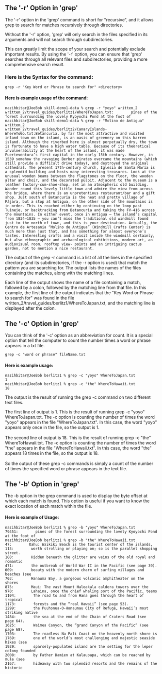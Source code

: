 <h2>The '-r' Option in 'grep'</h2>

The '-r' option in the 'grep' command is short for "recursive", and it allows grep to search for matches recursively through directories.

Without the '-r' option, 'grep' will only search in the files specified in its arguments and will not search through subdirectories.

This can greatly limit the scope of your search and potentially exclude important results. By using the '-r' option, you can ensure that 'grep' searches through all relevant files and subdirectories, providing a more comprehensive search result.

<h3>Here is the Syntax for the command:</h3>

```console
grep -r "Key Word or Phrase to search for" <directory>
```
<h4>Here is example usage of the command:</h4>

```console
nazihbitar@JoeBob skill-demo1-data % grep -r "yoyo" written_2               
written_2/travel_guides/berlitz1/WhereToJapan.txt:        pines of the forest surrounding the lovely Kyoyochi Pond at the foot of
nazihbitar@JoeBob skill-demo1-data % grep -r "Molino de Antigua" written_2 
written_2/travel_guides/berlitz2/CanaryIslands-WhereToGo.txt:Betancuria, by far the most attractive and visited inland town on the island, is an oasis of greenery on this barren island. Although the riverbed here is almost perpetually dry, the town is fortunate to have a high water table. Because of its theoretical invulnerability at the heart of the island, it was made Fuerteventura’s first capital in the early 15th century. However, in 1539 somehow the ravaging Berber pirates overcame the mountains (which still provide a difficult drive today), and destroyed the original cathedral. The present 17th-century church, Iglesia de Santa María is a splendid building and hosts many interesting treasures. Look at the unusual wooden beams between the flagstones on the floor, the wooden altar and choir, and the decorated pulpit. Adjacent to the museum is a leather factory-cum-shoe-shop, set in an atmospheric old building. Wander round this lovely little town and admire the view from across the bridge, where there is an unpretentious restaurant/bar and a gift shop. Just south of Betancuria is the neat and pretty village of Pájara, but a stop at Antigua, on the other side of the mountains is in order. This is reached either by continuing on the loop past Tuineje, or backtracking from Betancuria and taking the FV-416 across the mountains. In either event, once in Antigua — the island’s capital from 1834–1835 — you can’t miss the traditional old windmill found just to the north of town, and this is your destination. Actually, the Centro de Artesania “Molino de Antigua” (Windmill Crafts Center) is much more than just that, and has something for almost everyone’s tastes. Interesting crafts and a visit inside the windmill certainly, but also ethnographic and archaeological exhibitions, modern art, an audiovisual room, rooftop view- points and an intriguing cactus garden, not to mention a nice restaurant. 
```
The output of the grep -r command is a list of all the lines in the specified directory (and its subdirectories, if the -r option is used) that match the pattern you are searching for. The output lists the names of the files containing the matches, along with the matching lines.

Each line of the output shows the name of a file containing a match, followed by a colon, followed by the matching line from that file. In this example, the first line of the output indicates that the "Key Word or Phrase to search for" was found in the file written_2/travel_guides/berlitz1/WhereToJapan.txt, and the matching line is displayed after the colon.

<h2>The '-c' Option in 'grep'</h2>
You can think of the '-c' option as an abbreviation for count. It is a special option that tell the computer to count the number times a word or phrase appears in a txt file.

```console
grep -c "word or phrase" fileName.txt
```
 

<h4>Here is example usage:</h4>

```console
nazihbitar@JoeBob berlitz1 % grep -c "yoyo" WhereToJapan.txt
1
nazihbitar@JoeBob berlitz1 % grep -c "the" WhereToHawaii.txt 
18
```

The output is the result of running the grep -c command on two different text files.

The first line of output is 1. This is the result of running grep -c "yoyo" WhereToJapan.txt. The -c option is counting the number of times the word "yoyo" appears in the file "WhereToJapan.txt". In this case, the word "yoyo" appears only once in the file, so the output is 1.<br><br>
The second line of output is 18. This is the result of running grep -c "the" WhereToHawaii.txt. The -c option is counting the number of times the word "the" appears in the file "WhereToHawaii.txt". In this case, the word "the" appears 18 times in the file, so the output is 18.<br><br>
So the output of these grep -c commands is simply a count of the number of times the specified word or phrase appears in the text file.

<h2>The '-b' Option in 'grep'</h2>
The -b option in the grep command is used to display the byte offset at which each match is found. This option is useful if you want to know the exact location of each match within the file.



<h4> Here is example of Usage: </h4>

```console
nazihbitar@JoeBob berlitz1 % grep -b "yoyo" WhereToJapan.txt
79451:        pines of the forest surrounding the lovely Kyoyochi Pond at the foot of
nazihbitar@JoeBob berlitz1 % grep -b "the" WhereToHawaii.txt
47:        Oahu: Waikiki Beach is the tourist center of the islands,
113:        worth strolling or playing on; so is the parallel shopping street.
188:        Hidden beneath the glitter are veins of the old royal and romantic
471:        the outbreak of World War II in the Pacific (see page 39).
609:        beauty with the modern charm of surfing villages and beaches (see
703:        Hanauma Bay, a gorgeous volcanic amphitheater on the shores
875:        Maui: The vast Mount Haleakala caldera towers over the
970:        Lahaina, once the chief whaling port of the Pacific, teems
1104:        The road to and from Hana goes through the heart of tropical
1173:        forests and the “real Hawaii” (see page 53).
1299:        the Puuhonua-O-Honaunau City of Refuge, Hawaii’s most striking native
1484:        the sea at the end of the Chain of Craters Road (see page 64).
1625:        Waimea Canyon, the “grand Canyon of the Pacific” (see page 68).
1703:        The roadless Na Pali Coast on the heavenly north shore is
1769:        one of the world’s most challenging and majestic seaside hikes (see
1929:        sparsely-populated island are the setting for the leper colony founded
2008:        by Father Damien at Kalaupapa, which can be reached by mule (see
2167:        hide­away with two splendid resorts and the remains of the historic
```
